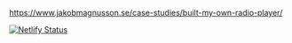 https://www.jakobmagnusson.se/case-studies/built-my-own-radio-player/

[![Netlify Status](https://api.netlify.com/api/v1/badges/314a4d85-ad25-4b58-b582-0c878256e83a/deploy-status)](https://app.netlify.com/sites/distracted-engelbart-ac07c1/deploys)
